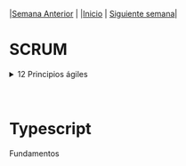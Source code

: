 |[Semana Anterior](/week04/README.md) |
|[Inicio](/README.md) |
[Siguiente semana](/week06/README.md)|

# SCRUM

<details>
  <summary>12 Principios ágiles</summary>
    <ol>
    <li>Nuestra principal prioridad es satisfacer al cliente a través de la entrega temprana y continua de software de valor. </li>
    <li>Son bienvenidos los requisitos cambiantes, incluso si llegan tarde al desarrollo. Los procesos ágiles se doblegan al cambio como ventaja competitiva para el cliente.</li>
    <li>Entregar con frecuencia software que funcione, en periodos de un par de semanas hasta un par de meses, con preferencia en los periodos breves.</li>
    <li>Las personas del negocio y los desarrolladores deben trabajar juntos de forma cotidiana a través del proyecto.</li>
    <li>Construcción de proyectos en torno a individuos motivados, dándoles la oportunidad y el respaldo que necesitan y procurándoles confianza para que realicen la tarea.</li>
    <li>La forma más eficiente y efectiva de comunicar información de ida y vuelta dentro de un equipo de desarrollo es mediante la conversación cara a cara.</li>
    <li>El software que funciona es la principal medida del progreso.</li>
    <li>Los procesos ágiles promueven el desarrollo sostenido. Los patrocinadores, desarrolladores y usuarios deben mantener un ritmo constante de forma indefinida.</li>
    <li>La atención continua a la excelencia técnica enaltece la agilidad.</li>
    <li>La simplicidad como arte de maximizar la cantidad de trabajo que se hace, es esencial.</li>
    <li>Las mejores arquitecturas, requisitos y diseños emergen de equipos que se autoorganizan.</li>
    <li>En intervalos regulares, el equipo reflexiona sobre la forma de ser más efectivo y ajusta su conducta en consecuencia.</li>
    </ol>
</details> 
<br>
<br>

# Typescript
 
Fundamentos